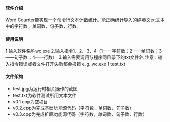 #### 软件介绍
Word Counter能实现一个命令行文本计数统计。能正确统计导入的纯英文txt文本中的字符数，单词数，句子数，行数。

#### 使用说明
1.输入软件名称wc.exe 
2.输入指令1、2、3、4（1——字符数；2——单词数；3——句子数；4——行数） 
3.输入需要调用与程序同目录下的txt文件名 
注意：输入指令错误或者文件打开失败都会报错
e.g.
wc.exe
1
test.txt

#### 文件架构
* test.jpg为运行时相关操作的截图
* test.txt为软件测试所用文本文件
* v0.1.cpp为空项目
* v0.2.cpp为完成基础功能源代码（字符数，单词数，句子数） 
* v0.3.cpp为完成扩展功能源代码（字符数，单词数，句子数，行数） 
